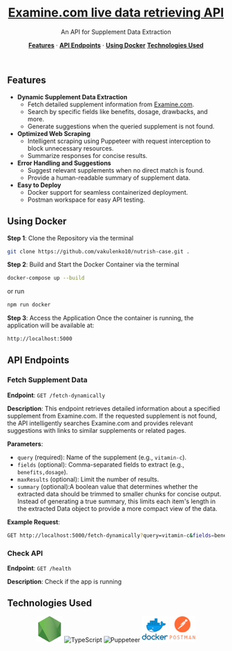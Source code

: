 <a href="https://your-project-url">
  <h1 align="center">Examine.com live data retrieving API</h1>
</a>

<p align="center">
  An API for Supplement Data Extraction 
</p>

<p align="center">
  <a href="#features"><strong>Features</strong></a> ·
  <a href="#api-endpoints"><strong>API Endpoints</strong></a> ·
  <a href="#using-docker"><strong>Using Docker</strong></a>
  <a href="#technologies-used"><strong>Technologies Used</strong></a>
</p>
<br/>

## Features

- **Dynamic Supplement Data Extraction**
  - Fetch detailed supplement information from [Examine.com](https://examine.com).
  - Search by specific fields like benefits, dosage, drawbacks, and more.
  - Generate suggestions when the queried supplement is not found.
- **Optimized Web Scraping**
  - Intelligent scraping using Puppeteer with request interception to block unnecessary resources.
  - Summarize responses for concise results.
- **Error Handling and Suggestions**
  - Suggest relevant supplements when no direct match is found.
  - Provide a human-readable summary of supplement data.
- **Easy to Deploy**
  - Docker support for seamless containerized deployment.
  - Postman workspace for easy API testing.
## Using Docker
**Step 1**: Clone the Repository via the terminal
```bash
git clone https://github.com/vakulenko10/nutrish-case.git .
```
**Step 2**: Build and Start the Docker Container via the terminal
```bash
docker-compose up --build
```
or run 
```bash
npm run docker
```
**Step 3**: Access the Application
Once the container is running, the application will be available at:

```bash
http://localhost:5000
```
## API Endpoints

### Fetch Supplement Data

**Endpoint**: `GET /fetch-dynamically`

**Description**: This endpoint retrieves detailed information about a specified supplement from Examine.com. If the requested supplement is not found, the API intelligently searches Examine.com and provides relevant suggestions with links to similar supplements or related pages.

**Parameters**:
- `query` (required): Name of the supplement (e.g., `vitamin-c`).
- `fields` (optional): Comma-separated fields to extract (e.g., `benefits,dosage`).
- `maxResults` (optional): Limit the number of results.
- `summary` (optional):A boolean value that determines whether the extracted data should be trimmed to smaller chunks for concise output. Instead of generating a true summary, this limits each item's length in the extracted Data object to provide a more compact view of the data.

**Example Request**:
```bash
GET http://localhost:5000/fetch-dynamically?query=vitamin-c&fields=benefits,dosage&maxResults=5&summary=true
```

### Check API

**Endpoint**: `GET /health`

**Description**: Check if the app is running

## Technologies Used

<p align="center">
  <img src="https://raw.githubusercontent.com/github/explore/main/topics/nodejs/nodejs.png" alt="Node.js" height="60">
  <img src="https://cdn.icon-icons.com/icons2/2415/PNG/512/typescript_original_logo_icon_146317.png" alt="TypeScript" height="60">
  <img src="https://seeklogo.com/images/P/puppeteer-logo-254C5F1692-seeklogo.com.png" alt="Puppeteer" height="60">
  <img src="https://raw.githubusercontent.com/github/explore/main/topics/docker/docker.png" alt="Docker" height="60">
  
  <img src="https://raw.githubusercontent.com/github/explore/main/topics/postman/postman.png" alt="Postman" height="60">
</p>
